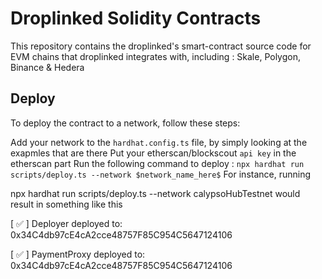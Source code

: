 # Droplinked Solidity Contracts
This repository contains the droplinked's smart-contract source code for EVM chains that droplinked integrates with, including : Skale, Polygon, Binance & Hedera 

## Deploy
To deploy the contract to a network, follow these steps:

Add your network to the `hardhat.config.ts` file, by simply looking at the exapmles that are there
Put your etherscan/blockscout `api key` in the etherscan part
Run the following command to deploy :
`npx hardhat run scripts/deploy.ts --network $network_name_here$`
For instance, running

npx hardhat run scripts/deploy.ts --network calypsoHubTestnet
would result in something like this

[ ✅ ] Deployer deployed to: 0x34C4db97cE4cA2cce48757F85C954C5647124106

[ ✅ ] PaymentProxy deployed to: 0x34C4db97cE4cA2cce48757F85C954C5647124106

